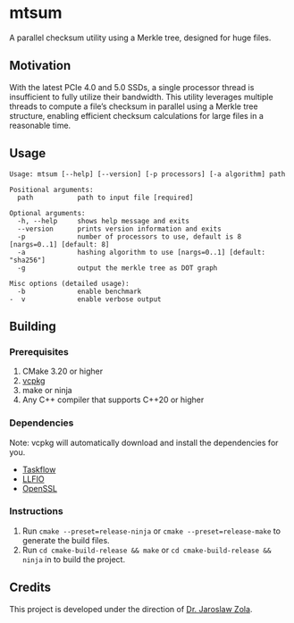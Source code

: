 # mtsum

A parallel checksum utility using a Merkle tree, designed for huge files.

## Motivation

With the latest PCIe 4.0 and 5.0 SSDs, a single processor thread is insufficient to fully utilize their bandwidth.
This utility leverages multiple threads to compute a file’s checksum in parallel using a Merkle tree structure, 
enabling efficient checksum calculations for large files in a reasonable time.

## Usage
`Usage: mtsum [--help] [--version] [-p processors] [-a algorithm] path`
```
Positional arguments:
  path           path to input file [required]

Optional arguments:
  -h, --help     shows help message and exits
  --version      prints version information and exits
  -p             number of processors to use, default is 8 [nargs=0..1] [default: 8]
  -a             hashing algorithm to use [nargs=0..1] [default: "sha256"]
  -g             output the merkle tree as DOT graph
  
Misc options (detailed usage):
  -b             enable benchmark
-  v             enable verbose output
```

## Building
### Prerequisites
1. CMake 3.20 or higher
2. [vcpkg](https://learn.microsoft.com/en-us/vcpkg/get_started/get-started)
3. make or ninja
4. Any C++ compiler that supports C++20 or higher

### Dependencies
Note: vcpkg will automatically download and install the dependencies for you.
- [Taskflow](https://github.com/taskflow/taskflow)
- [LLFIO](https://github.com/ned14/llfio)
- [OpenSSL](https://github.com/openssl/openssl)

### Instructions
1. Run `cmake --preset=release-ninja` or `cmake --preset=release-make` to generate the build files.
2. Run `cd cmake-build-release && make` or `cd cmake-build-release && ninja` in to build the project.

## Credits
This project is developed under the direction of [Dr. Jaroslaw Zola](http://www.jzola.org/).